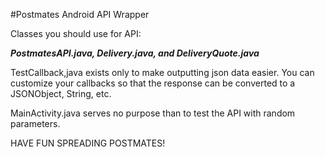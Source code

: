 #Postmates Android API Wrapper

Classes you should use for API: 

***PostmatesAPI.java, Delivery.java, and DeliveryQuote.java***

TestCallback,java exists only to make outputting json data easier. You can customize your callbacks so that the response can be converted to a JSONObject, String, etc.

MainActivity.java serves no purpose than to test the API with random parameters.

HAVE FUN SPREADING POSTMATES! 
